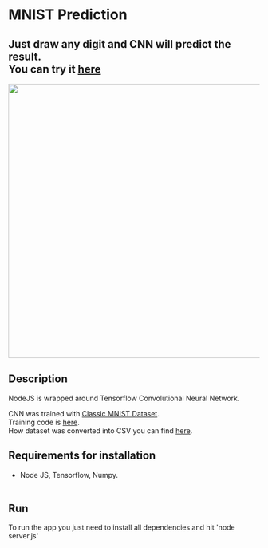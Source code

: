 # MNIST Prediction

## Just draw any digit and CNN will predict the result. <br> You can try it [here](https://egstack.com/index_mnist.html)
<img src="images/mnist.gif" width="550">


## Description

NodeJS is wrapped around Tensorflow Convolutional Neural Network. <br>

CNN was trained with [Classic MNIST Dataset](http://yann.lecun.com/exdb/mnist/). <br>
Training code is [here](https://bitbucket.org/framegenerator/nnplayground/src/a703181194a1e17c3d053ed06a293e682c091191/6.CNN_tf_softmax_mnist_dropout/?at=master). <br>
How dataset was converted into CSV you can find [here](https://github.com/egcode/MNIST-to-CSV).

## **Requirements for installation**
- Node JS, Tensorflow, Numpy.
<br><br>

## **Run**
To run the app you just need to install all dependencies and hit 'node server.js'
